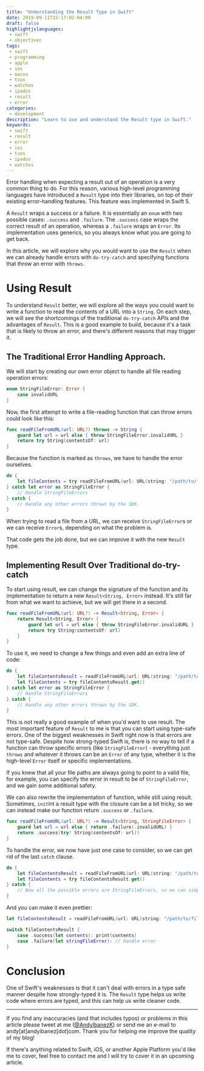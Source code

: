 ```yaml
---
title: "Understanding the Result Type in Swift"
date: 2019-09-11T15:17:02-04:00
draft: false
highlightjslanguages:
 - swift
 - objectivec
tags:
 - swift
 - programming
 - apple
 - ios
 - macos
 - tvos
 - watchos
 - ipados
 - result
 - error
categories:
 - development
description: "Learn to use and understand the Result type in Swift."
keywords:
 - swift
 - result
 - error
 - ios
 - tvos
 - ipados
 - watchos
---
```


Error handling when expecting a result out of an operation is a very common thing to do. For this reason, various high-level programming languages have introduced a `Result` type into their libraries, on top of their existing error-handling features. This feature was implemented in Swift 5.

A `Result` wraps a success or a failure. It is essentially an `enum` with two possible cases: `.success` and `.failure`. The `.success` case wraps the correct result of an operation, whereas a `.failure` wraps an `Error`. Its implementation uses generics, so you always know what you are going to get back.

In this article, we will explore why you would want to use the `Result` when we can already handle errors with `do-try-catch` and specifying functions that throw an error with `throws`.

# Using Result

To understand `Result` better, we will explore all the ways you could want to write a function to read the contents of a URL into a `String`. On each step, we will see the shortcomings of the traditional `do-try-catch` APIs and the advantages of `Result`. This is a good example to build, because it's a task that is likely to throw an error, and there's different reasons that may trigger it.

## The Traditional Error Handling Approach.

We will start by creating our own error object to handle all file reading operation errors:

```swift
enum StringFileError: Error {
    case invalidURL
}
```

Now, the first attempt to write a file-reading function that can throw errors could look like this:

```swift
func readFileFromURL(url: URL?) throws -> String {
    guard let url = url else { throw StringFileError.invalidURL }
    return try String(contentsOf: url)
}
```

Because the function is marked as `throws`, we have to handle the error ourselves.

```swift
do {
    let fileContents = try readFileFromURL(url: URL(string: "/path/to/file"))
} catch let error as StringFileError {
    // Handle StringFileErrors
} catch {
    // Handle any other errors thrown by the SDK.
}
```

When trying to read a file from a URL, we can receive `StringFileError`s or we can receive `Error`s, depending on what the problem is.

That code gets the job done, but we can improve it with the new `Result` type.

## Implementing Result Over Traditional do-try-catch

To start using result, we can change the signature of the function and its implementation to return a new `Result<String, Error>` instead. It's still far from what we want to achieve, but we will get there in a second.

```swift
func readFileFromURL(url: URL?) -> Result<String, Error> {
    return Result<String, Error> {
        guard let url = url else { throw StringFileError.invalidURL }
        return try String(contentsOf: url)
    }
}
```

To use it, we need to change a few things and even add an extra line of code:

```swift
do {
    let fileContentsResult = readFileFromURL(url: URL(string: "/path/to/file"))
    let fileContents = try fileContentsResult.get()
} catch let error as StringFileError {
    // Handle StringFileErrors
} catch {
    // Handle any other errors thrown by the SDK.
}
```

This is not really a good example of when you'd want to use result. The most important feature of `Result` to me is that you can start using type-safe errors. One of the biggest weaknesses in Swift right now is that errors are not type-safe. Despite how strong-typed Swift is, there is no way to tell if a function can throw specific errors (like `StringFileError`) - everything just `throws` and whatever it throws can be an `Error` of any type, whether it is the high-level `Error` itself or specific implementations.

If you knew that all your file paths are always going to point to a valid file, for example, you can specify the error in result to be of `StringFileError`, and we gain some additional safety.

We can also rewrite the implementation of function, while still using result. Sometimes, `init`int a result type with the closure can be a bit tricky, so we can instead make our function return `.success` or `.failure`.

```swift
func readFileFromURL(url: URL?) -> Result<String, StringFileError> {
    guard let url = url else { return .failure(.invalidURL) }
    return .success(try! String(contentsOf: url))
}
```

To handle the error, we now have just one case to consider, so we can get rid of the last `catch` clause.

```swift
do {
    let fileContentsResult = readFileFromURL(url: URL(string: "/path/to/file"))
    let fileContents = try fileContentsResult.get()
} catch {
    // Now all the possible errors are StringFileErrors, so we can simplify the catch clauses into one
}
```

And you can make it even prettier:

```swift
let fileContentsResult = readFileFromURL(url: URL(string: "/path/to/file"))

switch fileContentsResult {
    case .success(let contents): print(contents)
    case .failure(let stringFileError): // Handle error
}
```

# Conclusion

One of Swift's weaknesses is that it can't deal with errors in a type safe manner despite how strongly-typed it is. The `Result` type helps us write code where errors are typed, and this can help us write cleaner code.

<hr>

If you find any inaccuracies (and that includes typos) or problems in this article please tweet at me ([@AndyIbanezK](https://twitter.com/AndyIbanezK)) or send me an e-mail to andy[at]andyibanez[dot]com. Thank you for helping me improve the quality of my blog!

If there's anything related to Swift, iOS, or another Apple Platform you'd like me to cover, feel free to contact me and I will try to cover it in an upcoming article.